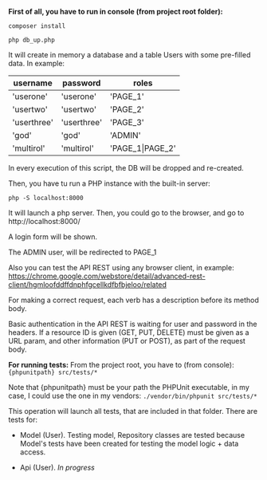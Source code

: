**First of all, you have to run in console (from project root folder):**

`composer install`

`php db_up.php`

It will create in memory a database and a table Users with some pre-filled data. In example:

|username    |   password    |   roles|
|----------- |-----------|----------|
|'userone'   |   'userone'   |   'PAGE_1'|
|'usertwo'   |   'usertwo'   |   'PAGE_2'|
|'userthree' |   'userthree' |   'PAGE_3'|
|'god'       |   'god'       |   'ADMIN'|
|'multirol'  |   'multirol'  |   'PAGE_1\|PAGE_2'|

In every execution of this script, the DB will be dropped and re-created.


Then, you have tu run a PHP instance with the built-in server:

`php -S localhost:8000`

It will launch a php server. Then, you could go to the browser, and go to http://localhost:8000/

A login form will be shown.

The ADMIN user, will be redirected to PAGE_1

Also you can test the API REST using any browser client, in example: 
https://chrome.google.com/webstore/detail/advanced-rest-client/hgmloofddffdnphfgcellkdfbfbjeloo/related

For making a correct request, each verb has a description before its method body.

Basic authentication in the API REST is waiting for user and password in the headers.
If a resource ID is given (GET, PUT, DELETE) must be given as a URL param, 
and other information (PUT or POST), as part of the request body.

**For running tests:**
From the project root, you have to (from console):
`{phpunitpath} src/tests/*`

Note that {phpunitpath} must be your path the PHPUnit executable, in my case, 
I could use the one in my vendors:
`./vendor/bin/phpunit src/tests/*`

This operation will launch all tests, that are included in that folder. There are tests for:

* Model (User). Testing model, Repository classes are tested because Model's tests
have been created for testing the model logic + data access.

* Api (User). _In progress_
